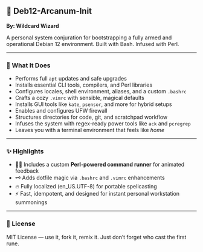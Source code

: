 ## 🔮 Deb12-Arcanum-Init

**By: Wildcard Wizard**

A personal system conjuration for bootstrapping a fully armed and operational Debian 12 environment.
 Built with Bash. Infused with Perl. 

------

### 🧙 What It Does

- Performs full `apt` updates and safe upgrades
- Installs essential CLI tools, compilers, and Perl libraries
- Configures locales, shell environment, aliases, and a custom `.bashrc`
- Crafts a cozy `.vimrc` with sensible, magical defaults
- Installs GUI tools like `kate`, `psensor`, and more for hybrid setups
- Enables and configures UFW firewall
- Structures directories for code, git, and scratchpad workflow
- Infuses the system with regex-ready power tools like `ack` and `pcregrep`
- Leaves you with a terminal environment that feels like *home*

------

### ✨ Highlights

- 🧙‍♂️ Includes a custom **Perl-powered command runner** for animated feedback
- 🗝️ Adds dotfile magic via `.bashrc` and `.vimrc` enhancements
- 🔥 Fully localized (en_US.UTF-8) for portable spellcasting
- ⚡ Fast, idempotent, and designed for instant personal workstation summonings

------

### 🧾 License

MIT License — use it, fork it, remix it. Just don’t forget who cast the first rune.
